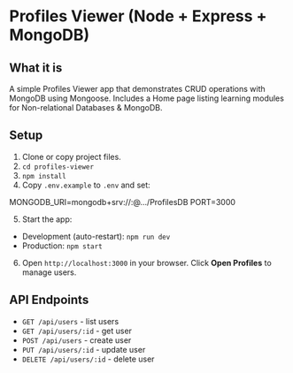 # Profiles Viewer (Node + Express + MongoDB)

## What it is
A simple Profiles Viewer app that demonstrates CRUD operations with MongoDB using Mongoose.
Includes a Home page listing learning modules for Non-relational Databases & MongoDB.

## Setup
1. Clone or copy project files.
2. `cd profiles-viewer`
3. `npm install`
4. Copy `.env.example` to `.env` and set:

MONGODB_URI=mongodb+srv://<user>:<password>@.../ProfilesDB
PORT=3000

5. Start the app:
- Development (auto-restart): `npm run dev`
- Production: `npm start`
6. Open `http://localhost:3000` in your browser. Click **Open Profiles** to manage users.

## API Endpoints
- `GET /api/users` - list users
- `GET /api/users/:id` - get user
- `POST /api/users` - create user
- `PUT /api/users/:id` - update user
- `DELETE /api/users/:id` - delete user

